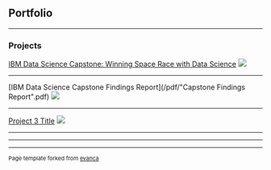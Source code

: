 ## Portfolio

---

### Projects 

[IBM Data Science Capstone: Winning Space Race with Data Science](https://github.com/DDaileg/IBM-Data-Science-Capstone-Project)
<img src="images/dummy_thumbnail.jpg?raw=true"/>

---
[IBM Data Science Capstone Findings Report](/pdf/"Capstone Findings Report".pdf)
<img src="images/dummy_thumbnail.jpg?raw=true"/>

---
[Project 3 Title](http://example.com/)
<img src="images/dummy_thumbnail.jpg?raw=true"/>

---



---




---
<p style="font-size:11px">Page template forked from <a href="https://github.com/evanca/quick-portfolio">evanca</a></p>
<!-- Remove above link if you don't want to attibute -->
